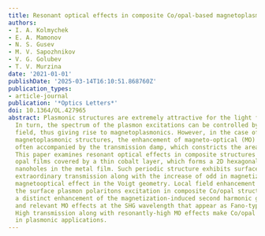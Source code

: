 ```yaml
---
title: Resonant optical effects in composite Co/opal-based magnetoplasmonic structures
authors:
- I. A. Kolmychek
- E. A. Mamonov
- N. S. Gusev
- M. V. Sapozhnikov
- V. G. Golubev
- T. V. Murzina
date: '2021-01-01'
publishDate: '2025-03-14T16:10:51.868760Z'
publication_types:
- article-journal
publication: '*Optics Letters*'
doi: 10.1364/OL.427965
abstract: Plasmonic structures are extremely attractive for the light flow manipulation.
  In turn, the spectrum of the plasmon excitations can be controlled by external magnetic
  field, thus giving rise to magnetoplasmonics. However, in the case of traditional
  magnetoplasmonic structures, the enhancement of magneto-optical (MO) effects is
  often accompanied by the transmission damp, which constricts the area of their applications.
  This paper examines resonant optical effects in composite structures based on artificial
  opal films covered by a thin cobalt layer, which forms a 2D hexagonal lattice of
  nanoholes in the metal film. Such periodic structure exhibits surface plasmon polariton-assisted
  extraordinary transmission along with the increase of odd in magnetization intensity
  magnetooptical effect in the Voigt geometry. Local field enhancement accompanying
  the surface plasmon polaritons excitation in composite Co/opal structure provides
  a distinct enhancement of the magnetization-induced second harmonic generation (SHG)
  and relevant MO effects at the SHG wavelength that appear as Fano-type resonances.
  High transmission along with resonantly-high MO effects make Co/opal films promising
  in plasmonic applications.
---
```

